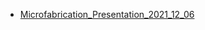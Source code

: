 -   [Microfabrication_Presentation_2021_12_06](https://www.dropbox.com/s/ile92246ztp51o9/Microfabrication.pdf?dl=0)
